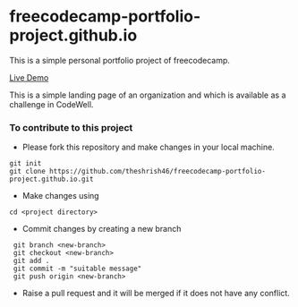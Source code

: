 # freecodecamp-portfolio-project.github.io
This is a simple personal portfolio project of freecodecamp.

[Live Demo](https://theshrish46.github.io/freecodecamp-portfolio-project.github.io/)

This is a simple landing page of an organization and which is available as a challenge in CodeWell.

### To contribute to this project 

- Please fork this repository and make changes in your local machine.
```
git init
git clone https://github.com/theshrish46/freecodecamp-portfolio-project.github.io.git
```

- Make changes using 
```
cd <project directory>
```

- Commit changes by creating a new branch
```
 git branch <new-branch>
 git checkout <new-branch>
 git add .
 git commit -m "suitable message"
 git push origin <new-branch> 
```

- Raise a pull request and it will be merged if it does not have any conflict.

